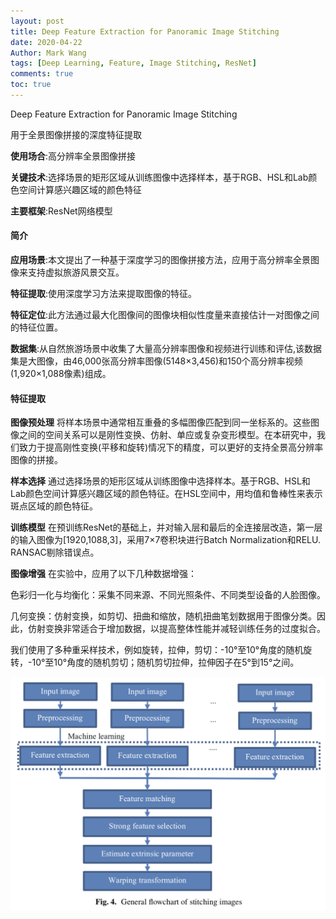 ```yaml
---
layout: post
title: Deep Feature Extraction for Panoramic Image Stitching
date: 2020-04-22
Author: Mark Wang
tags: [Deep Learning, Feature, Image Stitching, ResNet]
comments: true
toc: true
---
```


Deep Feature Extraction for Panoramic Image Stitching

用于全景图像拼接的深度特征提取  

__使用场合__:高分辨率全景图像拼接

__关键技术__:选择场景的矩形区域从训练图像中选择样本，基于RGB、HSL和Lab颜色空间计算感兴趣区域的颜色特征

__主要框架__:ResNet网络模型

#### 简介

__应用场景__:本文提出了一种基于深度学习的图像拼接方法，应用于高分辨率全景图像来支持虚拟旅游风景交互。

__特征提取__:使用深度学习方法来提取图像的特征。

__特征定位__:此方法通过最大化图像间的图像块相似性度量来直接估计一对图像之间的特征位置。

__数据集__:从自然旅游场景中收集了大量高分辨率图像和视频进行训练和评估,该数据集是大图像，由46,000张高分辨率图像(5148×3,456)和150个高分辨率视频(1,920×1,088像素)组成。

#### 特征提取

__图像预处理__ 将样本场景中通常相互重叠的多幅图像匹配到同一坐标系的。这些图像之间的空间关系可以是刚性变换、仿射、单应或复杂变形模型。在本研究中，我们致力于提高刚性变换(平移和旋转)情况下的精度，可以更好的支持全景高分辨率图像的拼接。

__样本选择__ 通过选择场景的矩形区域从训练图像中选择样本。基于RGB、HSL和Lab颜色空间计算感兴趣区域的颜色特征。在HSL空间中，用均值和鲁棒性来表示斑点区域的颜色特征。

__训练模型__ 在预训练ResNet的基础上，并对输入层和最后的全连接层改造，第一层的输入图像为[1920,1088,3]，采用7×7卷积块进行Batch Normalization和RELU. RANSAC剔除错误点。

__图像增强__  在实验中，应用了以下几种数据增强：

色彩归一化与均衡化：采集不同来源、不同光照条件、不同类型设备的人脸图像。

几何变换：仿射变换，如剪切、扭曲和缩放，随机扭曲笔划数据用于图像分类。因此，仿射变换非常适合于增加数据，以提高整体性能并减轻训练任务的过度拟合。

我们使用了多种重采样技术，例如旋转，拉伸，剪切：-10°至10°角度的随机旋转，-10°至10°角度的随机剪切；随机剪切拉伸，拉伸因子在5°到15°之间。

![image-20200424013203285](https://raw.githubusercontent.com/416215983/MarkWang/master/_posts/images/image-20200424013203285.png)
